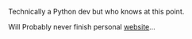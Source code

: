 Technically a Python dev but who knows at this point. 

Will Probably never finish personal [website](https://t306.dev)...
